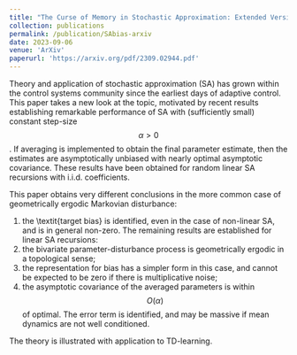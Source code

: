 ```yaml
---
title: "The Curse of Memory in Stochastic Approximation: Extended Version"
collection: publications
permalink: /publication/SAbias-arxiv
date: 2023-09-06
venue: 'ArXiv'
paperurl: 'https://arxiv.org/pdf/2309.02944.pdf'
---
```


Theory and application of stochastic approximation (SA) has grown within the control systems community since the earliest days of adaptive control.   
This paper takes a new look at the topic, motivated by recent results establishing remarkable performance of SA with (sufficiently small) constant step-size $$\alpha>0$$.    If averaging is implemented to obtain the final parameter estimate,  then the estimates are asymptotically unbiased with nearly optimal asymptotic covariance.    These results have been obtained for random linear SA recursions with i.i.d. coefficients.   

This paper obtains very different conclusions in the more common case of geometrically ergodic Markovian disturbance:   
1. the \textit{target bias} is identified, even in the case of non-linear SA, and is in general non-zero.  The remaining results are established for linear SA recursions:  
2. the bivariate parameter-disturbance process is geometrically ergodic in a topological sense;
3. the representation for bias has a simpler form in this case, and cannot be expected to be zero if there is multiplicative noise;
4. the asymptotic covariance of the  averaged parameters is  within $$O(\alpha)$$ of optimal.  The error term is identified, and may be massive if mean dynamics are not well conditioned.

The theory is illustrated with application to TD-learning.  
